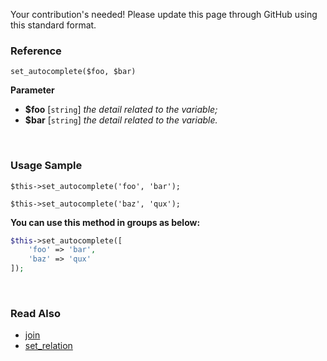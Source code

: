 Your contribution's needed!
Please update this page through GitHub using this standard format.

### Reference
`set_autocomplete($foo, $bar)`

**Parameter**
* **$foo** [`string`] *the detail related to the variable;*
* **$bar** [`string`] *the detail related to the variable.*

&nbsp;

### Usage Sample
`$this->set_autocomplete('foo', 'bar');`

`$this->set_autocomplete('baz', 'qux');`

**You can use this method in groups as below:**
```php
$this->set_autocomplete([
    'foo' => 'bar',
    'baz' => 'qux'
]);
```

&nbsp;

### Read Also
* [join](./join)
* [set_relation](./set_relation)
